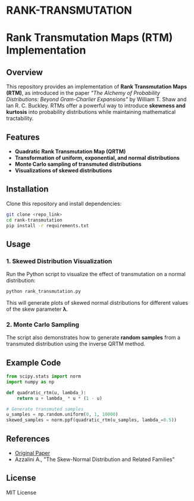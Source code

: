 # RANK-TRANSMUTATION
# Rank Transmutation Maps (RTM) Implementation

## Overview
This repository provides an implementation of **Rank Transmutation Maps (RTM)**, as introduced in the paper *"The Alchemy of Probability Distributions: Beyond Gram-Charlier Expansions"* by William T. Shaw and Ian R. C. Buckley. RTMs offer a powerful way to introduce **skewness and kurtosis** into probability distributions while maintaining mathematical tractability.

## Features
- **Quadratic Rank Transmutation Map (QRTM)**
- **Transformation of uniform, exponential, and normal distributions**
- **Monte Carlo sampling of transmuted distributions**
- **Visualizations of skewed distributions**

## Installation
Clone this repository and install dependencies:
```bash
git clone <repo_link>
cd rank-transmutation
pip install -r requirements.txt
```

## Usage
### 1. Skewed Distribution Visualization
Run the Python script to visualize the effect of transmutation on a normal distribution:
```bash
python rank_transmutation.py
```
This will generate plots of skewed normal distributions for different values of the skew parameter **λ**.

### 2. Monte Carlo Sampling
The script also demonstrates how to generate **random samples** from a transmuted distribution using the inverse QRTM method.

## Example Code
```python
from scipy.stats import norm
import numpy as np

def quadratic_rtm(u, lambda_):
    return u + lambda_ * u * (1 - u)

# Generate transmuted samples
u_samples = np.random.uniform(0, 1, 10000)
skewed_samples = norm.ppf(quadratic_rtm(u_samples, lambda_=0.5))
```

## References
- [Original Paper](https://arxiv.org/abs/0901.0434v1)
- Azzalini A., "The Skew-Normal Distribution and Related Families"

## License
MIT License

